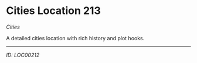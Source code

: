# Cities Location 213

*Cities*

A detailed cities location with rich history and plot hooks.

---
*ID: LOC00212*